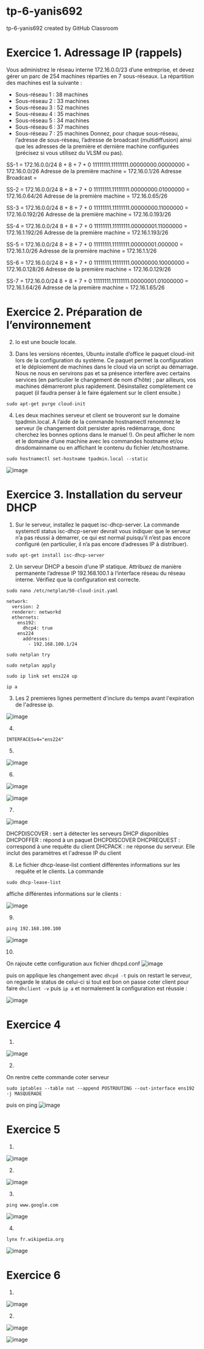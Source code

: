 # tp-6-yanis692
tp-6-yanis692 created by GitHub Classroom

# Exercice 1. Adressage IP (rappels)
Vous administrez le réseau interne 172.16.0.0/23 d’une entreprise, et devez gérer un parc de 254 machines
réparties en 7 sous-réseaux. La répartition des machines est la suivante :
- Sous-réseau 1 : 38 machines
- Sous-réseau 2 : 33 machines
- Sous-réseau 3 : 52 machines
- Sous-réseau 4 : 35 machines
- Sous-réseau 5 : 34 machines
- Sous-réseau 6 : 37 machines
- Sous-réseau 7 : 25 machines
Donnez, pour chaque sous-réseau, l’adresse de sous-réseau, l’adresse de broadcast (multidiffusion) ainsi
que les adresses de la première et dernière machine configurées (précisez si vous utilisez du VLSM ou pas).

SS-1 =
172.16.0.0/24
8 + 8 + 7 + 0
11111111.11111111.00000000.00000000 = 
172.16.0.0/26
Adresse de la première machine = 172.16.0.1/26 Adresse Broadcast =

SS-2 = 
172.16.0.0/24
8 + 8 + 7 + 0
11111111.11111111.00000000.01000000 =
172.16.0.64/26
Adresse de la première machine = 172.16.0.65/26

SS-3 =
172.16.0.0/24
8 + 8 + 7 + 0
11111111.11111111.00000000.11000000 =
172.16.0.192/26
Adresse de la première machine = 172.16.0.193/26

SS-4 = 
172.16.0.0/24
8 + 8 + 7 + 0
11111111.11111111.00000001.11000000 =
172.16.1.192/26
Adresse de la première machine = 172.16.1.193/26

SS-5 = 
172.16.0.0/24
8 + 8 + 7 + 0
11111111.11111111.00000001.000000 =
172.16.1.0/26
Adresse de la première machine = 172.16.1.1/26

SS-6 = 
172.16.0.0/24
8 + 8 + 7 + 0
11111111.11111111.00000000.10000000 =
172.16.0.128/26
Adresse de la première machine = 172.16.0.129/26

SS-7 = 
172.16.0.0/24
8 + 8 + 7 + 0
11111111.11111111.00000001.01000000 =
172.16.1.64/26
Adresse de la première machine = 172.16.1.65/26

# Exercice 2. Préparation de l’environnement

2. lo est une boucle locale.

3. Dans les versions récentes, Ubuntu installe d’office le paquet cloud-init lors de la configuration du système. Ce paquet permet la configuration et le déploiement de machines dans le cloud via un script au démarrage. Nous ne nous en servirons pas et sa présence interfère avec certains services (en particulier le changement de nom d’hôte) ; par ailleurs, vos machines démarreront plus rapidement. Désinstallez complètement ce paquet (il faudra penser à le faire également sur le client ensuite.)
```
sudo apt-get purge cloud-init
```

4. Les deux machines serveur et client se trouveront sur le domaine tpadmin.local. A l’aide de la commande hostnamectl renommez le serveur (le changement doit persister après redémarrage, donc cherchez les bonnes options dans le manuel !). On peut afficher le nom et le domaine d’une machine avec les commandes hostname et/ou dnsdomainname ou en affichant le contenu du fichier /etc/hostname. 
```
sudo hostnamectl set-hostname tpadmin.local --static
```
![image](https://user-images.githubusercontent.com/77662970/192343127-af3adf29-00f0-47b2-8d4b-22fd88f6384a.png)

# Exercice 3. Installation du serveur DHCP

1. Sur le serveur, installez le paquet isc-dhcp-server. La commande systemctl status isc-dhcp-server devrait vous indiquer que le serveur n’a pas réussi à démarrer, ce qui est normal puisqu’il n’est pas encore configuré (en particulier, il n’a pas encore d’adresses IP à distribuer).
```
sudo apt-get install isc-dhcp-server
```

2. Un serveur DHCP a besoin d’une IP statique. Attribuez de manière permanente l’adresse IP 192.168.100.1 à l’interface réseau du réseau interne. Vérifiez que la configuration est correcte.
```
sudo nano /etc/netplan/50-cloud-init.yaml
```
```
network:
  version: 2
  renderer: networkd
  ethernets:
    ens192:
      dhcp4: true
    ens224
      addresses:
        - 192.168.100.1/24
```
```
sudo netplan try
```
```
sudo netplan apply
```
```
sudo ip link set ens224 up
```
```
ip a
```

3. Les 2 premieres lignes permettent d'inclure du temps avant l'expiration de l'adresse ip.

![image](https://user-images.githubusercontent.com/77662970/193455559-a560a1fe-3b31-4c4d-b43d-b088b7db4195.png)


4. 
```
INTERFACESv4="ens224"
```
5. 

![image](https://user-images.githubusercontent.com/77662970/192467902-2c2f936a-c997-4159-8f2f-5b0d06516f6c.png)

6.

![image](https://user-images.githubusercontent.com/77662970/193458849-b94e2335-6bfe-4a19-abde-8c6f73cdad49.png)


![image](https://user-images.githubusercontent.com/77662970/192484959-c97f12ad-ab8a-44a8-85b6-9912ed4e49f3.png)

7. 

![image](https://user-images.githubusercontent.com/77662970/193459834-169b0b2c-a4a4-40db-ac06-85106e12d8af.png)

DHCPDISCOVER : sert à détecter les serveurs DHCP disponibles
DHCPOFFER : répond à un paquet DHCPDISCOVER
DHCPREQUEST : correspond à une requête du client
DHCPACK : ne réponse du serveur. Elle inclut des paramètres et l'adresse IP du client


8. Le fichier dhcp-lease-list contient différentes informations sur les requête et le clients.
La commande
``` 
sudo dhcp-lease-list
```
affiche différentes informations sur le clients :

![image](https://user-images.githubusercontent.com/77662970/193460087-b7e4c922-3824-455b-8632-5f2f96cd86c8.png)

9.
```
ping 192.168.100.100
```
![image](https://user-images.githubusercontent.com/77662970/193460290-9eec4a5b-1787-4b5d-b3d6-cc098d73998e.png)

10.
On rajoute cette configuration aux fichier dhcpd.conf
![image](https://user-images.githubusercontent.com/77662970/193463773-12ae750b-03ca-4352-9b6a-22704aa7d418.png)

puis on applique les changement avec ```dhcpd -t``` puis on restart le serveur, on regarde le status de celui-ci si tout est bon on passe coter client pour faire ```dhclient -v``` puis ```ip a``` et normalement la configuration est réussie :

![image](https://user-images.githubusercontent.com/77662970/193464040-36da97a6-c47f-4124-bc27-7bdecc996b34.png)

# Exercice 4

1.

![image](https://user-images.githubusercontent.com/77662970/193464456-bc7ab673-c57d-4007-b5b1-09463dd9e80d.png)

2.
On rentre cette commande coter serveur 
```
sudo iptables --table nat --append POSTROUTING --out-interface ens192 -j MASQUERADE
```
puis on ping
![image](https://user-images.githubusercontent.com/77662970/193465356-6d3be6c9-c3f9-4072-9882-1ad059de7d8b.png)

# Exercice 5

1.

![image](https://user-images.githubusercontent.com/77662970/193465587-6e03e7f4-b12f-4434-8438-1d2a3cb515fe.png)

2.

![image](https://user-images.githubusercontent.com/77662970/193465714-91fa568f-22fb-4cde-abc2-638836164c3d.png)

3.
```
ping www.google.com
```
![image](https://user-images.githubusercontent.com/77662970/193465747-fb157f6b-9616-4b0c-8a6f-6718534bc353.png)

4.
```
lynx fr.wikipedia.org
```

![image](https://user-images.githubusercontent.com/77662970/193466205-c5cd7e38-731b-48b0-9609-60b17a293bd7.png)

# Exercice 6

1.

![image](https://user-images.githubusercontent.com/77662970/193466627-6536d431-29e8-4294-80f3-12d5c0fef3c3.png)

2.

![image](https://user-images.githubusercontent.com/77662970/193466696-5feac532-e6cb-4c16-bd37-e151d105d58f.png)


![image](https://user-images.githubusercontent.com/77662970/193467031-f63dfdf2-c08c-479f-ad2f-202376fbb635.png)


